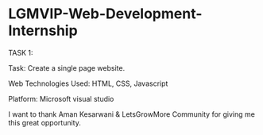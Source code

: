 # LGMVIP-Web-Development-Internship

TASK 1:

Task: Create a single page website.

Web Technologies Used: HTML, CSS, Javascript

Platform: Microsoft visual studio


 I want to thank Aman Kesarwani & LetsGrowMore Community for giving me this great opportunity.
 
 
